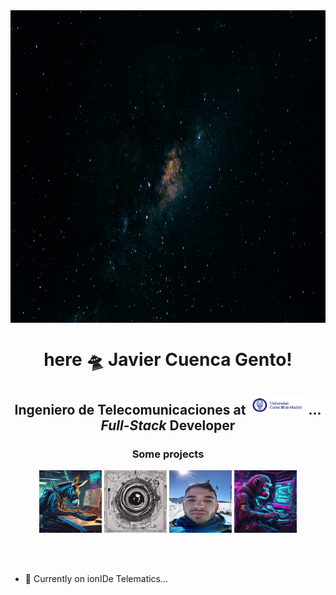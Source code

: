 <div align="center">
    <img align="center" width="700" height="500" alt="Logo" src="./public/wallpaper.jpg" />
    <h1 align="center">here 🛸 Javier Cuenca Gento!</h1>
</div>

<h2 align="center"><b>Ingeniero de Telecomunicaciones</b> at <span>
    <a href="https://www.uc3m.es/Inicio"><img src="./public/uc3m.jpg" alt="University Logo" width="90" height="30" /></a>
</span>... <i>Full-Stack</i> Developer </h3>

<div align="center">
    <h3 align="center">Some projects</h3>
    <div align="center">
        <a href="https://github.com/jcuencagento/donkey-code"><img src="./public/donkey-code.png" width="100" height="100" alt="button-donkey-code" /></a>
        <a href="https://github.com/jcuencagento/compc-vision"><img src="./public/compc.png" width="100" height="100" alt="button-compc" /></a>
        <a href="https://github.com/jcuencagento/personality"><img src="./public/Nieve.jpg" width="100" height="100" alt="button-personality" /></a>
        <a href="https://github.com/jcuencagento/shorten-url"><img src="./public/monke_programmer.png" width="100" height="100" alt="button-url" /></a>
    </div>
</div>


<br></br>


- 🔭 Currently on ionIDe Telematics...
